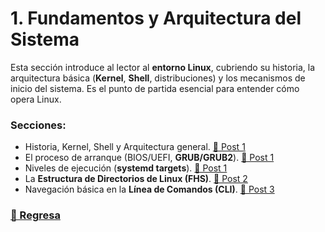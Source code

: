 # 1. Fundamentos y Arquitectura del Sistema

Esta sección introduce al lector al **entorno Linux**, cubriendo su historia, la arquitectura básica (**Kernel**, **Shell**, distribuciones) y los mecanismos de inicio del sistema. Es el punto de partida esencial para entender cómo opera Linux.

### Secciones:
* Historia, Kernel, Shell y Arquitectura general. [🔗 Post 1](1.adoc)
* El proceso de arranque (BIOS/UEFI, **GRUB/GRUB2**). [🔗 Post 1](1.adoc)
* Niveles de ejecución (**systemd targets**). [🔗 Post 1](1.adoc)
* La **Estructura de Directorios de Linux (FHS)**. [🔗 Post 2](2.adoc)
* Navegación básica en la **Línea de Comandos (CLI)**. [🔗 Post 3](3.adoc)

### [🔗 Regresa](../README.md)
